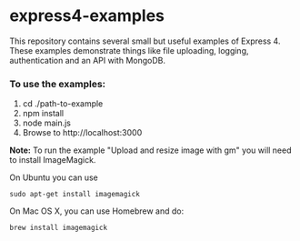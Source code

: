 express4-examples
=================

This repository contains several small but useful examples of Express 4. These examples demonstrate things like file uploading, logging, authentication and an API with MongoDB.

### To use the examples:
1. cd ./path-to-example
2. npm install
3. node main.js
4. Browse to http://localhost:3000

**Note:** To run the example "Upload and resize image with gm" you will need to install ImageMagick. 

On Ubuntu you can use
```
sudo apt-get install imagemagick
```

On Mac OS X, you can use Homebrew and do:
```
brew install imagemagick
```
